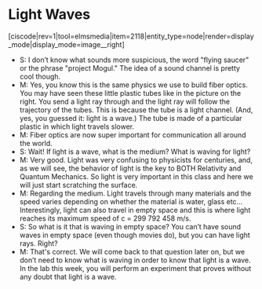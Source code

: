 # Light Waves

\[ciscode\|rev=1\|tool=elmsmedia\|item=2118\|entity\_type=node\|render=display\_mode\|display\_mode=image\_\_right\]

* S: I don’t know what sounds more suspicious, the word "flying saucer" or the phrase "project Mogul."  The idea of a sound channel is pretty cool though.
* M: Yes, you know this is the same physics we use to build fiber optics. You may have seen these little plastic tubes like in the picture on the right. You send a light ray through and the light ray will follow the trajectory of the tubes. This is because the tube is a light channel. \(And, yes, you guessed it:  light is a wave.\) The tube is made of a particular plastic in which light travels slower.
* M: Fiber optics are now super important for communication all around the world.
* S:  Wait! If light is a wave, what is the medium? What is waving for light?
* M: Very good. Light was very confusing to physicists for centuries, and, as we will see, the behavior of light is the key to BOTH Relativity and Quantum Mechanics. So light is very important in this class and here we will just start scratching the surface.
* M: Regarding the medium. Light travels through many materials and the speed varies depending on whether the material is water, glass etc... Interestingly, light can also travel in empty space and this is where light reaches its maximum speed of c = 299 792 458 m/s.
* S: So what is it that is waving in empty space? You can’t have sound waves in empty space \(even though movies do\), but you can have light rays. Right?
* M: That's correct. We will come back to that question later on, but we don’t need to know what is waving in order to know that light is a wave. In the lab this week, you will perform an experiment that proves without any doubt that light is a wave.

